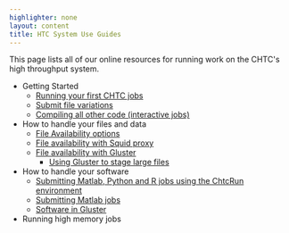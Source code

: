 ```yaml
---
highlighter: none
layout: content
title: HTC System Use Guides
---
```


This page lists all of our online resources for running work on the
CHTC\'s high throughput system.

-   Getting Started
    -   [Running your first CHTC jobs](/helloworld.shtml)
    -   [Submit file variations](/submit_variations.shtml)
    -   [Compiling all other code (interactive
        jobs)](/inter-submit.shtml)
-   How to handle your files and data
    -   [File Availability options](/file-availability.shtml)
    -   [File availability with Squid proxy](/file-avail-squid.shtml)
    -   [File availability with Gluster](/file-avail-gluster.shtml)
        -   [Using Gluster to stage large
            files](/gluster-large-files.shtml)
-   How to handle your software
    -   [Submitting Matlab, Python and R jobs using the ChtcRun
        environment](/howto_overview.shtml)
    -   [Submitting Matlab jobs](/matlab-jobs.shtml)
    -   [Software in Gluster](/gluster-software.shtml)
-   Running high memory jobs
